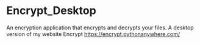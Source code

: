 # Encrypt_Desktop
An encryption application that encrypts and decrypts your files.
A desktop version of my website Encrypt https://encrypt.pythonanywhere.com/

